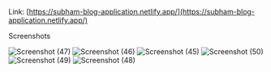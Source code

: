 Link:   [https://subham-blog-application.netlify.app/](https://subham-blog-application.netlify.app/)

Screenshots

![Screenshot (47)](https://github.com/user-attachments/assets/d0877db7-9db6-4c9c-b1bd-c7e32e05d5c5)
![Screenshot (46)](https://github.com/user-attachments/assets/cb3f2d36-42ff-428e-8438-551350c25d46)
![Screenshot (45)](https://github.com/user-attachments/assets/96634cb0-e265-496d-aae1-ac19b54bf564)
![Screenshot (50)](https://github.com/user-attachments/assets/b5022cd3-8888-44fc-8eaa-e91c70dd0cd5)
![Screenshot (49)](https://github.com/user-attachments/assets/fadacf9d-f220-4bd2-b1f8-7d2bd3d7caa7)
![Screenshot (48)](https://github.com/user-attachments/assets/376368b7-89e1-4d4c-b03c-81b2595024c2)
